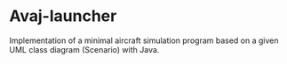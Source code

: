 # Avaj-launcher
Implementation of a minimal aircraft simulation program based on a given UML class diagram (Scenario) with Java.
